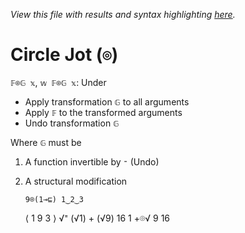 *View this file with results and syntax highlighting [here](https://mlochbaum.github.io/BQN/help/⌾under.html).*

# Circle Jot (`⌾`)

`𝔽⌾𝔾 𝕩`, `𝕨 𝔽⌾𝔾 𝕩`: Under

- Apply transformation `𝔾` to all arguments
- Apply `𝔽` to the transformed arguments
- Undo transformation `𝔾`

Where `𝔾` must be 

1. A function invertible by `⁼` (Undo)
2. A structural modification

       9⌾(1⊸⊑) 1‿2‿3
    ⟨ 1 9 3 ⟩
       √⁼ (√1) + (√9)
    16
       1 +⌾√ 9
    16

